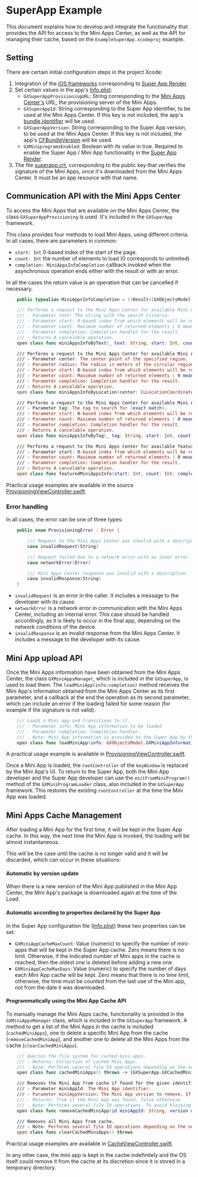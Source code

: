 # SuperApp Example 

This document explains how to develop and integrate the functionality that provides the API for access to the Mini Apps Center, as well as the API for managing their cache, based on the `ExampleSuperApp.xcodeproj` example. 

## Setting

There are certain initial configuration steps in the project Xcode:

1. Integration of the [iOS frameworks](GeneXus%20Frameworks/README.md) corresponding to [Super App Render](../SuperAppRender.md).
2. Set certain values in the app's [Info.plist](ExampleSuperApp/Info.plist):
	- `GXSuperAppProvisioningURL`: String corresponding to the [Mini Apps Center's](../Provisioning.md) URL, the provisioning server of the Mini Apps.
	- `GXSuperAppId`: String corresponding to the Super App identifier, to be used at the Mini Apps Center. If this key is not included, the app's [bundle identifier](https://developer.apple.com/documentation/bundleresources/information_property_list/cfbundleidentifier) will be used.
	- `GXSuperAppVersion`: String corresponding to the Super App version, to be used at the Mini Apps Center. If this key is not included, the app's [CFBundleVersion](https://developer.apple.com/documentation/bundleresources/information_property_list/cfbundleversion) will be used.
	- `GXMiniprogramsEnabled`: Boolean with its value in true. Required to enable the Super App / Mini App functionality in the  [Super App Render](../SuperAppRender.md).
3. The file [superapp.crt](ExampleSuperApp), corresponding to the public key that verifies the signature of the Mini Apps, once it's downloaded from the Mini Apps Center. It must be an app resource with that name. 
	

## Communication API with the Mini Apps Center

To access the Mini Apps that are available on the Mini Apps Center, the class `GXSuperAppProvisioning` is used. It's included in the `GXSuperApp` framework.

This class provides four methods to load Mini Apps, using different criteria. 
In all cases, there are parameters in common:

- `start: Int` 0-based index of the start of the page.
- `count: Int` the number of elements to load (0 corresponds to unlimited).
- `completion: MiniAppsInfoCompletion` callback invoked when the asynchronous operation ends either with the result or with an error. 

In all the cases the return value is an operation that can be cancelled if necessary. 

```swift
	public typealias MiniAppsInfoCompletion = ((Result<[GXObjectsModel.GXMiniAppInformation], GXSuperApp.GXSuperAppProvisioning.ProvisioningError>) -> Void)

    /// Performs a request to the Mini Apps Center for available Mini Apps.
    /// - Parameter text: The string with the search criteria.
    /// - Parameter start: 0-based index from which elements will be returned.
    /// - Parameter count: Maximum number of returned elements ( 0 means all ).
    /// - Parameter completion: Completion handler for the result.
    /// - Returns A cancelable operation.
    open class func miniAppsInfoByText(_ text: String, start: Int, count: Int, completion: @escaping GXSuperApp.GXSuperAppProvisioning.MiniAppsInfoCompletion) -> GXFoundation.GXCancelableOperation

    /// Performs a request to the Mini Apps Center for available Mini Apps that are available inside the given circular region.
    /// - Parameter center: The center point of the specified region.
    /// - Parameter radius: The radius in meters of the circular region.
    /// - Parameter start: 0-based index from which elements will be returned.
    /// - Parameter count: Maximum number of returned elements ( 0 means all ).
    /// - Parameter completion: Completion handler for the result.
    /// - Returns A cancelable operation.
    open class func miniAppsInfoByLocation(center: CLLocationCoordinate2D, radius: CLLocationDistance, start: Int, count: Int, completion: @escaping GXSuperApp.GXSuperAppProvisioning.MiniAppsInfoCompletion) -> GXFoundation.GXCancelableOperation

    /// Performs a request to the Mini Apps Center for available Mini Apps with the given tag.
    /// - Parameter tag: The tag to search for (exact match).
    /// - Parameter start: 0-based index from which elements will be returned.
    /// - Parameter count: Maximum number of returned elements ( 0 means all ).
    /// - Parameter completion: Completion handler for the result.
    /// - Returns A cancelable operation.
    open class func miniAppsInfoByTag(_ tag: String, start: Int, count: Int, completion: @escaping GXSuperApp.GXSuperAppProvisioning.MiniAppsInfoCompletion) -> GXFoundation.GXCancelableOperation

    /// Performs a request to the Mini Apps Center for available featured Mini Apps.
    /// - Parameter start: 0-based index from which elements will be returned.
    /// - Parameter count: Maximum number of returned elements ( 0 means all ).
    /// - Parameter completion: Completion handler for the result.
    /// - Returns A cancelable operation.
    open class func featuredMiniAppsInfo(start: Int, count: Int, completion: @escaping GXSuperApp.GXSuperAppProvisioning.MiniAppsInfoCompletion) -> GXFoundation.GXCancelableOperation
```

Practical usage examples are available in the source [ProvisioningViewController.swift](ExampleSuperApp/ProvisioningViewController.swift).

### Error handling

In all cases, the error can be one of three types:

```swift
    public enum ProvisioningError : Error {

        /// Request to the Mini Apps Center was invalid with a description.
        case invalidRequest(String)

        /// Request failed due to a network error with an inner error.
        case networkError(Error)

        /// Mini Apps Center response was invalid with a description.
        case invalidResponse(String)
    }
```
    
- `invalidRequest` is an error in the caller. It includes a message to the developer with its cause. 
- `networkError` is a network error in communication with the Mini Apps Center, including an internal error. This case should be handled accordingly, as it is likely to occur in the final app, depending on the network conditions of the device. 
- `invalidResponse` is an invalid response from the Mini Apps Center. It includes a message to the developer with its cause. 

## Mini App upload API

Once the Mini Apps information have been obtained from the Mini Apps Center, the class `GXMiniAppsManager`, which is included in the `GXSuperApp`, is used to load them.
The `loadMiniApp(info:completion)` method receives the Mini App's information obtained from the Mini Apps Center as its first parameter, and a callback at the end the operation as its second parameter, which can include an error if the loading failed for some reason (for example if the signature is not valid). 

```swift
    /// Loads a Mini app and transitions to it.
    /// - Parameter info: Mini App information to be loaded
    /// - Parameter completion: Completion handler.
    /// - Note: Mini App information is provided to the Super App by the Mini App Center. See *GXSuperAppProvisioning*.
    open class func loadMiniApp(info: GXObjectsModel.GXMiniAppInformation, completion: ((Error?) -> Void)? = nil)
```

A practical usage example is available in [ProvisioningViewController.swift](ExampleSuperApp/ProvisioningViewController.swift).
    
Once a Mini App is loaded, the `rootController` of the `keyWindow` is replaced by the Mini App's UI.
To return to the Super App, both the Mini App developer and the Super App developer can use the `exitFromMiniProgram()` method of the `GXMiniProgramLoader` class, also included in the `GXSuperApp` framework. This restores the existing `rootController` at the time the Mini App was loaded. 

## Mini Apps Cache Management

After loading a Mini App for the first time, it will be kept in the Super App cache. In this way, the next time the Mini App is invoked, the loading will be almost instantaneous.

This will be the case until the cache is no longer valid and it will be discarded, which can occur in these situations:

#### Automatic by version update

When there is a new version of the Mini App published in the Mini App Center, the Mini App's package is downloaded again at the time of the Load.

#### Automatic according to properties declared by the Super App

In the Super App configuration file ([Info.plist](ExampleSuperApp/Info.plist)) these two properties can be set:

   - `GXMiniAppCacheMaxCount`: Value (numeric) to specify the number of mini-apps that will be kept in the Super App cache. Zero means there is no limit. Otherwise, if the indicated number of Mini apps in the cache is reached, then the oldest one is deleted before adding a new one.
   - `GXMiniAppCacheMaxDays`: Value (numeric) to specify the number of days each Mini App cache will be kept. Zero means that there is no time limit, otherwise, the time must be counted from the last use of the Mini app, not from the date it was downloaded.

#### Programmatically using the Mini App Cache API

To manually manage the Mini Apps cache, functionality is provided in the `GXMiniAppsManager` class, which is included in the `GXSuperApp` framework. 
A method to get a list of the Mini Apps in the cache is included (`cachedMiniApps`), one to delete a specific Mini App from the cache (`removeCachedMiniApp`), and another one to delete all the Mini Apps from the cache (`clearCachedMiniApps`).

```swift
    /// Queries the file system for cached mini apps.
    /// - Returns: Collection of cached Mini Apps.
    /// - Note: Performs several file IO operations depending on the number of cached Mini Apps. To avoid blocking the main thread, consider calling on a background queue.
    open class func cachedMiniApps() throws -> [GXSuperApp.GXCachedMiniApp]

    /// Removes the Mini App from cache if found for the given identifier and version.
    /// - Parameter miniAppId: The Mini App identifier.
    /// - Parameter miniAppVersion: The Mini App version to remove. If not specified, any version is removed, otherwise remove is performed only if version matches or cached version is unknown.
    /// - Returns: True if the Mini App was found, false otherwise.
    /// - Note: Performs several file IO operations. To avoid blocking the main thread, consider calling on a background queue.
    open class func removeCachedMiniApp(id miniAppId: String, version miniAppVersion: Int? = nil) throws -> Bool

    /// Removes all Mini Apps from cache.
    /// - Note: Performs several file IO operations depending on the number of cached Mini Apps. To avoid blocking the main thread, consider calling on a background queue.
    open class func clearCachedMiniApps() throws
```
    
Practical usage examples are available in [CacheViewController.swift](ExampleSuperApp/CacheViewController.swift).

In any other case, the mini app is kept in the cache indefinitely and the OS itself could remove it from the cache at its discretion since it is stored in a temporary directory.
